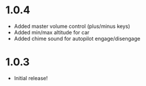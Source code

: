 # 1.0.4

- Added master volume control (plus/minus keys)
- Added min/max altitude for car
- Added chime sound for autopilot engage/disengage

# 1.0.3

- Initial release!